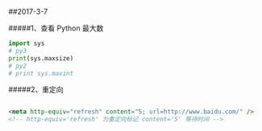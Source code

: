 ##2017-3-7



#####1、查看 Python 最大数
```python
import sys
# py3
print(sys.maxsize)
# py2
# print sys.maxint

```
#####2、重定向

```html

<meta http-equiv="refresh" content="5; url=http://www.baidu.com/" />
<!-- http-equiv='refresh' 为重定向标记 content='5' 等待时间 -->
```
